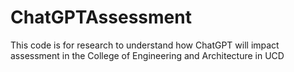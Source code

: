 # ChatGPTAssessment
This code is for research to understand how ChatGPT will impact assessment in the College of Engineering and Architecture in UCD
